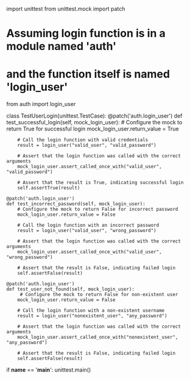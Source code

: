 import unittest
from unittest.mock import patch
# Assuming login function is in a module named 'auth'
# and the function itself is named 'login_user'
from auth import login_user 

class TestUserLogin(unittest.TestCase):
    @patch('auth.login_user')
    def test_successful_login(self, mock_login_user):
        # Configure the mock to return True for successful login
        mock_login_user.return_value = True

        # Call the login function with valid credentials
        result = login_user("valid_user", "valid_password")

        # Assert that the login function was called with the correct arguments
        mock_login_user.assert_called_once_with("valid_user", "valid_password")

        # Assert that the result is True, indicating successful login
        self.assertTrue(result)

    @patch('auth.login_user')
    def test_incorrect_password(self, mock_login_user):
        # Configure the mock to return False for incorrect password
        mock_login_user.return_value = False

        # Call the login function with an incorrect password
        result = login_user("valid_user", "wrong_password")

        # Assert that the login function was called with the correct arguments
        mock_login_user.assert_called_once_with("valid_user", "wrong_password")

        # Assert that the result is False, indicating failed login
        self.assertFalse(result)

    @patch('auth.login_user')
    def test_user_not_found(self, mock_login_user):
         # Configure the mock to return False for non-existent user
        mock_login_user.return_value = False
        
        # Call the login function with a non-existent username
        result = login_user("nonexistent_user", "any_password")
        
        # Assert that the login function was called with the correct arguments
        mock_login_user.assert_called_once_with("nonexistent_user", "any_password")
        
        # Assert that the result is False, indicating failed login
        self.assertFalse(result)

if __name__ == '__main__':
    unittest.main()
